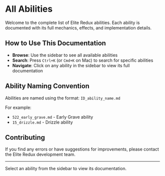 # All Abilities

Welcome to the complete list of Elite Redux abilities. Each ability is documented with its full mechanics, effects, and implementation details.

## How to Use This Documentation

- **Browse**: Use the sidebar to see all available abilities
- **Search**: Press `Ctrl+K` (or `Cmd+K` on Mac) to search for specific abilities
- **Navigate**: Click on any ability in the sidebar to view its full documentation

## Ability Naming Convention

Abilities are named using the format: `ID_ability_name.md`

For example:
- `522_early_grave.md` - Early Grave ability
- `15_drizzle.md` - Drizzle ability

## Contributing

If you find any errors or have suggestions for improvements, please contact the Elite Redux development team.

---

Select an ability from the sidebar to view its documentation.
